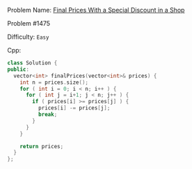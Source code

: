 Problem Name: [Final Prices With a Special Discount in a Shop](https://leetcode.com/problems/final-prices-with-a-special-discount-in-a-shop/)

Problem #1475

Difficulty: `Easy`

Cpp:

```cpp
class Solution {
public:
  vector<int> finalPrices(vector<int>& prices) {
    int n = prices.size();
    for ( int i = 0; i < n; i++ ) {
      for ( int j = i+1; j < n; j++ ) {
        if ( prices[i] >= prices[j] ) {
          prices[i] -= prices[j];
          break;
        }
      }
    }

    return prices;
  }
};
```

